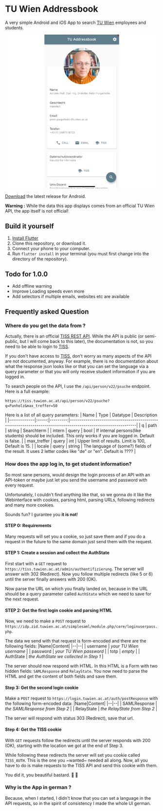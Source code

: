 # TU Wien Addressbook
A very simple Android and iOS App to search [TU Wien](https://www.tuwien.at/en/) employees and students.

![Screenshot](screenshot.png)

[Download](https://github.com/flofriday/TU_Wien_Addressbook/releases/latest) the latest release for Android.

**Warning :** While the data this app displays comes from an official TU Wien
API, the app itself is not official!

## Build it yourself
1) [Install Flutter](https://flutter.dev/docs/get-started/install)
2) Clone this repository, or download it.
3) Connect your phone to your computer.
4) Run `flutter install` in your terminal (you must first change into the directory of the repository).

## Todo for 1.0.0
* Add offline warning
* Improve Loading speeds even more
* Add selectors if multiple emails, websites etc are available

## Frequently asked Question

### Where do you get the data from ?
Actually, there is an official 
[TISS REST API](https://tiss.tuwien.ac.at/api/dokumentation). While the API is 
public (or semi-public, but I will come back to this later), the documentation 
is not, so you need to be able to login to [TISS](https://tiss.tuwien.ac.at/).

If you don't have access to [TISS](https://tiss.tuwien.ac.at/), don't worry as 
many aspects of the API are not documented, anyway. For example, there is no 
documentation about what the response json looks like or that you can set 
the language via a query parameter or that you will only receive student
information if you are logged in.

To search people on the API, I use the `/api/person/v22/psuche` endpoint.
Here is a full example:
```
https://tiss.tuwien.ac.at/api/person/v22/psuche?q=Panholz&max_treffer=50
```

Here is a list of all query parameters:
| Name        |  Type | Datatype | Description                                                                                                    |
|-------------|:-----:|---------:|----------------------------------------------------------------------------------------------------------------|
| q           |  path |   string | Searchterm                                                                                                     |
| intern      | query |     bool | If internal persons(like students) should be included. This only works if you are logged in. Default is false. |
| max_treffer | query |      int | Upper limit of results. Limit is 100, Default is 15.                                                           |
| locale      | query | string   | The language of (some?) fields of the result. It uses 2 letter codes like "de" or "en". Default is ????        |

### How does the app log in, to get student information?
So most sane persons, would design the login process of an API with an API-token
or maybe just let you send the username and password with every request. 

Unfortunately, I couldn't find anything like that, so we gonna do it like the 
Webinterface with cookies, parsing html, parsing URLs, following redirects and 
many more cookies.

Sounds fun? I gurantee you **it is not**!

#### STEP 0: Requirements
Many requests will set you a cookie, so just save them and if you do a request 
in the future to the same domain just send them with the request.

#### STEP 1: Create a session and collect the AuthState
First start with a `GET` request to 
`https://tiss.tuwien.ac.at/admin/authentifizierung`. The server will answer with
302 (Redirect). Now you follow multiple redirects (like 5 or 6) until the server
finally answers with 200 (OK).

Now parse the URL on which you finally landed on, because in the URL should be
a query parameter called `AuthState` which we need to save for the next request.

#### STEP 2: Get the first login cookie and parsing HTML
Now, we need to make a `POST` request to 
`https://idp.zid.tuwien.ac.at/simplesaml/module.php/core/loginuserpass.php`.

The data we send with that request is form-encoded and there are the following
fields:
|Name|Content|
|--|--|
| username  | *your TU Wien username*                |
| password  | *your TU Wien password*                |
| totp      | *empty*                                |
| AuthState | *the AuthState we collected in Step 1* |

The server should now respond with HTML. In this HTML is a Form with two hidden
fields: `SAMLResponse` and `RelayState`. You now need to parse the HTML and get
the content of both fields and save them.

#### Step 3: Get the second login cookie
Make a `POST` request to `https://login.tuwien.ac.at/auth/postResponse` with
the following form-encoded data:
|Name|Content|
|--|--|
| SAMLResponse | *the SAMLResponse from Step 2* |
| RelayState   | *the RelayState from Step 2*   |

The server will respond with status 303 (Redirect), save that url.

#### Step 4: Get the TISS cookie
With `GET` requests follow the redirects until the server responds with 
200 (OK), starting with the location we got at the end of Step 3.

While following these redirects the server will set you cookie called 
`TISS_AUTH`. This is the one you ~wanted~ needed all along. Now, all you have 
to do is make requests to the TISS API and send this cookie with them. 

You did it, you beautiful bastard. 🥳 🎉

### Why is the App in german ?
Because, when I started, I didn't know that you can set a language in the API 
requests, so in the spirit of consistency I made the whole UI german.
